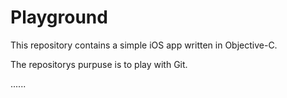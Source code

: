 Playground
==========

This repository contains a simple iOS app written in Objective-C.

The repositorys purpuse is to play with Git.

......
